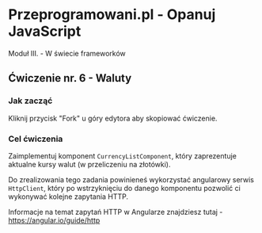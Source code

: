 # Przeprogramowani.pl - Opanuj JavaScript

Moduł III. - W świecie frameworków

## Ćwiczenie nr. 6 - Waluty

### Jak zacząć

Kliknij przycisk "Fork" u góry edytora aby skopiować ćwiczenie.

### Cel ćwiczenia

Zaimplementuj komponent `CurrencyListComponent`, który zaprezentuje aktualne kursy walut (w przeliczeniu na złotówki).

Do zrealizowania tego zadania powinieneś wykorzystać angularowy serwis `HttpClient`, który po wstrzyknięciu do danego komponentu pozwolić ci wykonywać kolejne zapytania HTTP.

Informacje na temat zapytań HTTP w Angularze znajdziesz tutaj - https://angular.io/guide/http
